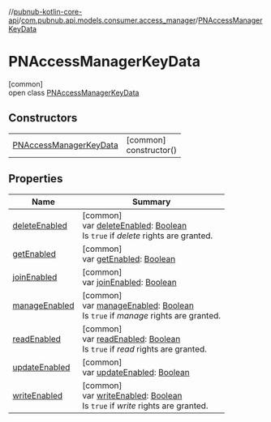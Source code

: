 //[pubnub-kotlin-core-api](../../../index.md)/[com.pubnub.api.models.consumer.access_manager](../index.md)/[PNAccessManagerKeyData](index.md)

# PNAccessManagerKeyData

[common]\
open class [PNAccessManagerKeyData](index.md)

## Constructors

| | |
|---|---|
| [PNAccessManagerKeyData](-p-n-access-manager-key-data.md) | [common]<br>constructor() |

## Properties

| Name | Summary |
|---|---|
| [deleteEnabled](delete-enabled.md) | [common]<br>var [deleteEnabled](delete-enabled.md): [Boolean](https://kotlinlang.org/api/latest/jvm/stdlib/kotlin/-boolean/index.html)<br>Is `true` if *delete* rights are granted. |
| [getEnabled](get-enabled.md) | [common]<br>var [getEnabled](get-enabled.md): [Boolean](https://kotlinlang.org/api/latest/jvm/stdlib/kotlin/-boolean/index.html) |
| [joinEnabled](join-enabled.md) | [common]<br>var [joinEnabled](join-enabled.md): [Boolean](https://kotlinlang.org/api/latest/jvm/stdlib/kotlin/-boolean/index.html) |
| [manageEnabled](manage-enabled.md) | [common]<br>var [manageEnabled](manage-enabled.md): [Boolean](https://kotlinlang.org/api/latest/jvm/stdlib/kotlin/-boolean/index.html)<br>Is `true` if *manage* rights are granted. |
| [readEnabled](read-enabled.md) | [common]<br>var [readEnabled](read-enabled.md): [Boolean](https://kotlinlang.org/api/latest/jvm/stdlib/kotlin/-boolean/index.html)<br>Is `true` if *read* rights are granted. |
| [updateEnabled](update-enabled.md) | [common]<br>var [updateEnabled](update-enabled.md): [Boolean](https://kotlinlang.org/api/latest/jvm/stdlib/kotlin/-boolean/index.html) |
| [writeEnabled](write-enabled.md) | [common]<br>var [writeEnabled](write-enabled.md): [Boolean](https://kotlinlang.org/api/latest/jvm/stdlib/kotlin/-boolean/index.html)<br>Is `true` if *write* rights are granted. |
